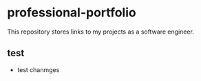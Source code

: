 # professional-portfolio

This repository stores links to my projects as a software engineer.

## test

- test chanmges
